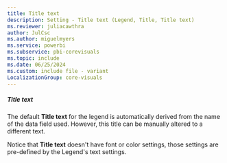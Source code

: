 ```yaml
---
title: Title text
description: Setting - Title text (Legend, Title, Title text)
ms.reviewer: juliacawthra
author: JulCsc
ms.author: miguelmyers
ms.service: powerbi
ms.subservice: pbi-corevisuals
ms.topic: include
ms.date: 06/25/2024
ms.custom: include file - variant
LocalizationGroup: core-visuals
---
```

##### Title text

The default **Title text** for the legend is automatically derived from the name of the data field used. However, this title can be manually altered to a different text.

Notice that **Title text** doesn't have font or color settings, those settings are pre-defined by the Legend's text settings.
